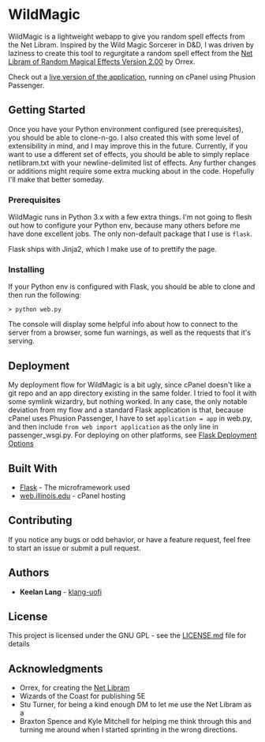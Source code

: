 # WildMagic

WildMagic is a lightweight webapp to give you random spell effects from the Net Libram. Inspired by the Wild Magic Sorcerer in D&D, I was driven by laziness to create this tool to regurgitate a random spell effect from the [Net Libram of Random Magical Effects Version 2.00](https://centralia.aquest.com/downloads/NLRMEv2.pdf) by Orrex.

Check out a [live version of the application](http://wildmagic.web.illinois.edu/), running on cPanel using Phusion Passenger.

## Getting Started

Once you have your Python environment configured (see prerequisites), you should be able to clone-n-go. I also created this with some level of extensibility in mind, and I may improve this in the future. Currently, if you want to use a different set of effects, you should be able to simply replace netlibram.txt with your newline-delimited list of effects. Any further changes or additions might require some extra mucking about in the code. Hopefully I'll make that better someday.

### Prerequisites

WildMagic runs in Python 3.x with a few extra things. I'm not going to flesh out how to configure your Python env, because many others before me have done excellent jobs. The only non-default package that I use is `flask`.

Flask ships with Jinja2, which I make use of to prettify the page.

### Installing

If your Python env is configured with Flask, you should be able to clone and then run the following:

```
> python web.py
```
The console will display some helpful info about how to connect to the server from a browser, some fun warnings, as well as the requests that it's serving.

## Deployment
My deployment flow for WildMagic is a bit ugly, since cPanel doesn't like a git repo and an app directory existing in the same folder. I tried to fool it with some symlink wizardry, but nothing worked. In any case, the only notable deviation from my flow and a standard Flask application is that, because cPanel uses Phusion Passenger, I have to set `application = app` in web.py, and then include `from web import application` as the only line in passenger_wsgi.py. For deploying on other platforms, see [Flask Deployment Options](http://flask.pocoo.org/docs/1.0/deploying/)

## Built With

* [Flask](http://flask.pocoo.org/) - The microframework used
* [web.illinois.edu](https://web.illinois.edu/) - cPanel hosting

## Contributing

If you notice any bugs or odd behavior, or have a feature request, feel free to start an issue or submit a pull request.

## Authors

* **Keelan Lang** - [klang-uofi](https://github.com/klang-uofi/)

## License

This project is licensed under the GNU GPL - see the [LICENSE.md](LICENSE.md) file for details

## Acknowledgments

* Orrex, for creating the [Net Libram](https://centralia.aquest.com/downloads/NLRMEv2.pdf)
* Wizards of the Coast for publishing 5E
* Stu Turner, for being a kind enough DM to let me use the Net Libram as a 
* Braxton Spence and Kyle Mitchell for helping me think through this and turning me around when I started sprinting in the wrong directions.
